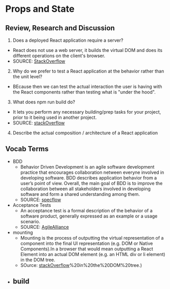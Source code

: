 # Props and State

## Review, Research and Discussion

1. Does a deployed React application require a server?
  - React does not use a web server, it builds the virtual DOM and does its different operations on the client's browser.
  - SOURCE: [StackOverflow](https://stackoverflow.com/questions/26696204/does-react-js-require-server-side)
2. Why do we prefer to test a React application at the behavior rather than the unit level?
  - BEcause then we can test the actual interaction the user is having with the React components rather than testing what is "under the hood". 
3. What does npm run build do?
  - It lets you perform any necessary building/prep tasks for your project, prior to it being used in another project.
  - SOURCE: [stackOverflow](https://stackoverflow.com/questions/43664200/what-is-the-difference-between-npm-install-and-npm-run-build#:~:text=npm%20run%20build%20does%20nothing,being%20used%20in%20another%20project.)
4. Describe the actual composition / architecture of a React application

## Vocab Terms

* BDD
  - Behavior Driven Development is an agile software development practice that encourages collaboration netween everyne involved in developing software. BDD describes application behavior from a user’s point of view. Overall, the main goal of BDD is to improve the collaboration between all stakeholders involved in developing software and form a shared understanding among them.
  - SOURCE: [specflow](https://specflow.org/bdd/?utm_source=google&utm_medium=cpc&utm_campaign=bdd)
* Acceptance Tests
  - An acceptance test is a formal description of the behavior of a software product, generally expressed as an example or a usage scenario.
  - SOURCE: [AgileAlliance](https://www.agilealliance.org/glossary/acceptance/#q=~(infinite~false~filters~(postType~(~'page~'post~'aa_book~'aa_event_session~'aa_experience_report~'aa_glossary~'aa_research_paper~'aa_video)~tags~(~'acceptance*20test))~searchTerm~'~sort~false~sortDirection~'asc~page~1))
* mounting
  - Mounting is the process of outputting the virtual representation of a component into the final UI representation (e.g. DOM or Native Components).In a browser that would mean outputting a React Element into an actual DOM element (e.g. an HTML div or li element) in the DOM tree. 
  - SOurce: [stackOverflow](https://stackoverflow.com/questions/31556450/what-is-mounting-in-react-js#:~:text=Mounting%20is%20the%20process%20of,element)%20in%20the%20DOM%20tree.)
* build
  - 
